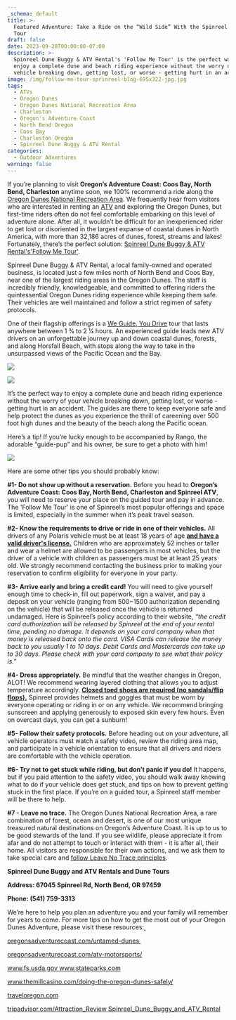```yaml
---
_schema: default
title: >-
  Featured Adventure: Take a Ride on the “Wild Side” With the Spinreel Follow Me
  Tour
draft: false
date: 2023-09-28T00:00:00-07:00
description: >-
  Spinreel Dune Buggy & ATV Rental's 'Follow Me Tour' is the perfect way to
  enjoy a complete dune and beach riding experience without the worry of your
  vehicle breaking down, getting lost, or worse - getting hurt in an accident.
image: /img/follow-me-tour-sprinreel-blog-695x322-jpg.jpg
tags:
  - ATVs
  - Oregon Dunes
  - Oregon Dunes National Recreation Area
  - Charleston
  - Oregon's Adventure Coast
  - North Bend Oregon
  - Coos Bay
  - Charleston Oregon
  - Spinreel Dune Buggy & ATV Rental
categories:
  - Outdoor Adventures
warning: false
---
```

If you’re planning to visit **Oregon’s Adventure Coast: Coos Bay, North Bend, Charleston** anytime soon, we 100% recommend a ride along the [<u>Oregon Dunes National Recreation Area</u>](https://www.oregonsadventurecoast.com/tripideas/oregon-dunes-national-recreation-area/). We frequently hear from visitors who are interested in renting an [<u>ATV</u>](https://www.oregonsadventurecoast.com/atv-motorsports/) and exploring the Oregon Dunes, but first-time riders often do not feel comfortable embarking on this level of adventure alone. After all, it wouldn’t be difficult for an inexperienced rider to get lost or disoriented in the largest expanse of coastal dunes in North America, with more than 32,186 acres of dunes, forest, streams and lakes!&nbsp; Fortunately, there’s the perfect solution: [<u>Spinreel Dune Buggy &amp; ATV Rental's'Follow Me Tour'</u>](https://www.ridetheoregondunes.com/follow-me-tour/).&nbsp;

Spinreel Dune Buggy & ATV Rental, a local family-owned and operated business, is located just a few miles north of North Bend and Coos Bay, near one of the largest riding areas in the Oregon Dunes. The staff is incredibly friendly, knowledgeable, and committed to offering riders the quintessential Oregon Dunes riding experience while keeping them safe. Their vehicles are well maintained and follow a strict regimen of safety protocols.&nbsp;

One of their flagship offerings is a [<u>We Guide, You Drive</u>](https://www.ridetheoregondunes.com/follow-me-tour/) tour that lasts anywhere between 1 3⁄4 to 2 1⁄4 hours. An experienced guide leads new ATV drivers on an unforgettable journey up and down coastal dunes, forests, and along Horsfall Beach, with stops along the way to take in the unsurpassed views of the Pacific Ocean and the Bay.

![](/img/north-bend-view-follow-me-tour-sprinreel-blog-695x322-jpg.jpg)

![](/img/horsfall-beach-follow-me-tour-sprinreel-blog-695x322-jpg.jpg)

It’s the perfect way to enjoy a complete dune and beach riding experience without the worry of your vehicle breaking down, getting lost, or worse - getting hurt in an accident. The guides are there to keep everyone safe and help protect the dunes as you experience the thrill of careening over 500 foot high dunes and the beauty of the beach along the Pacific ocean.&nbsp;

Here’s a tip! If you’re lucky enough to be accompanied by Rango, the adorable “guide-pup” and his owner, be sure to get a photo with him!&nbsp;

![](/img/rango-follow-me-tour-sprinreel-blog-695x322-jpg.jpg)

Here are some other tips you should probably know:

**\#1- Do not show up without a reservation.** Before you head to **Oregon’s Adventure Coast: Coos Bay, North Bend, Charleston and Spinreel ATV**, you will need to reserve your place on the guided tour and pay in advance. The 'Follow Me Tour' is one of Spinreel’s most popular offerings and space is limited, especially in the summer when it’s peak travel season.&nbsp;

**\#2- Know the requirements to drive or ride in one of their vehicles.** All drivers of any Polaris vehicle must be at least 18 years of age **<u>and have a valid driver's license.</u>** Children who are approximately 52 inches or taller and wear a helmet are allowed to be passengers in most vehicles, but the driver of a vehicle with children as passengers must be at least 25 years old. We strongly recommend contacting the business prior to making your reservation to confirm eligibility for everyone in your party.&nbsp;

**\#3- Arrive early and bring a credit card!** You will need to give yourself enough time to check-in, fill out paperwork, sign a waiver, and pay a deposit on your vehicle (ranging from $500-$1500 authorization depending on the vehicle) that will be released once the vehicle is returned undamaged. Here is Spinreel’s policy according to their website, *“the credit card authorization will be released by Spinreel at the end of your rental time, pending no damage. It depends on your card company when that money is released back onto the card. VISA Cards can release the money back to you usually 1 to 10 days. Debit Cards and Mastercards can take up to 30 days. Please check with your card company to see what their policy is.”*

**\#4- Dress appropriately.** Be mindful that the weather changes in Oregon, ALOT! We recommend wearing layered clothing that allows you to adjust temperature accordingly. **<u>Closed toed shoes are required (no sandals/flip flops).</u>** Spinreel provides helmets and goggles that must be worn by everyone operating or riding in or on any vehicle. We recommend bringing sunscreen and applying generously to exposed skin every few hours. Even on overcast days, you can get a sunburn!

**\#5- Follow their safety protocols.** Before heading out on your adventure, all vehicle operators must watch a safety video, review the riding area map, and participate in a vehicle orientation to ensure that all drivers and riders are comfortable with the vehicle operation.

**\#6- Try not to get stuck while riding, but don’t panic if you do!** It happens, but if you paid attention to the safety video, you should walk away knowing what to do if your vehicle does get stuck, and tips on how to prevent getting stuck in the first place. If you’re on a guided tour, a Spinreel staff member will be there to help.&nbsp;

**\#7 - Leave no trace.** The Oregon Dunes National Recreation Area, a rare combination of forest, ocean and desert, is one of our most unique treasured natural destinations on Oregon’s Adventure Coast. It is up to us to be good stewards of the land. If you see wildlife, please appreciate it from afar and do not attempt to touch or interact with them - it is after all, their home. All visitors are responsible for their own actions, and we ask them to take special care and [<u>follow Leave No Trace principles</u>](https://lnt.org/learn/seven-principles-overview).&nbsp;

**Spinreel Dune Buggy and ATV Rentals and Dune Tours**

**Address: 67045 Spinreel Rd, North Bend, OR 97459**

**Phone: (541) 759-3313**

We’re here to help you plan an adventure you and your family will remember for years to come. For more tips on how to get the most out of your Oregon Dunes Adventure, please visit these resources:[<u>&nbsp;</u>](https://oregonsadventurecoast.com/untamed-dunes/)

[<u>oregonsadventurecoast.com/untamed-dunes</u>](https://oregonsadventurecoast.com/untamed-dunes/)[<u>&nbsp;</u>](https://www.fs.usda.gov/recarea/siuslaw/recarea/?recid=42465)

[<u>oregonsadventurecoast.com/atv-motorsports/</u>](https://www.oregonsadventurecoast.com/atv-motorsports/)

[<u>www.fs.usda.gov</u>](https://www.fs.usda.gov/recarea/siuslaw/recarea/?recid=42465)[<u> www.stateparks.com</u>](https://www.stateparks.com/oregon_dunes_national_recreation_area_in_oregon.html)

[<u>www.themillcasino.com/doing-the-oregon-dunes-safely/</u>](https://www.kokwelresorts.com/coos-bay/)

[<u>traveloregon.com</u>](https://traveloregon.com/things-to-do/destinations/parks-forests-wildlife-areas/a-locals-guide-to-the-oregon-dunes/)

[<u>tripadvisor.com/Attraction_Review Spinreel_Dune_Buggy_and_ATV_Rental</u>](https://www.tripadvisor.com/Attraction_Review-g51940-d1232726-Reviews-Spinreel_Dune_Buggy_and_ATV_Rental-Lakeside_Oregon.html)